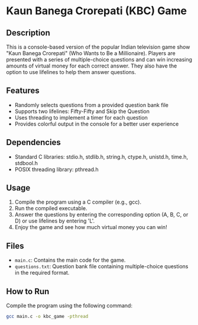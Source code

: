 # Kaun Banega Crorepati (KBC) Game

## Description
This is a console-based version of the popular Indian television game show "Kaun Banega Crorepati" (Who Wants to Be a Millionaire). Players are presented with a series of multiple-choice questions and can win increasing amounts of virtual money for each correct answer. They also have the option to use lifelines to help them answer questions.

## Features
- Randomly selects questions from a provided question bank file
- Supports two lifelines: Fifty-Fifty and Skip the Question
- Uses threading to implement a timer for each question
- Provides colorful output in the console for a better user experience

## Dependencies
- Standard C libraries: stdio.h, stdlib.h, string.h, ctype.h, unistd.h, time.h, stdbool.h
- POSIX threading library: pthread.h

## Usage
1. Compile the program using a C compiler (e.g., gcc).
2. Run the compiled executable.
3. Answer the questions by entering the corresponding option (A, B, C, or D) or use lifelines by entering 'L'.
4. Enjoy the game and see how much virtual money you can win!

## Files
- `main.c`: Contains the main code for the game.
- `questions.txt`: Question bank file containing multiple-choice questions in the required format.

## How to Run
Compile the program using the following command:
```bash
gcc main.c -o kbc_game -pthread
